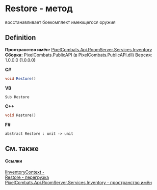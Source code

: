 # Restore - метод


восстанавливает боекомплект имеющегося оружия



## Definition
**Пространство имён:** <a href="5945d62f-d373-7a99-aa76-f4d88f1da8e8">PixelCombats.Api.RoomServer.Services.Inventory</a>  
**Сборка:** PixelCombats.PublicAPI (в PixelCombats.PublicAPI.dll) Версия: 1.0.0.0 (1.0.0.0)

**C#**
``` C#
void Restore()
```
**VB**
``` VB
Sub Restore
```
**C++**
``` C++
void Restore()
```
**F#**
``` F#
abstract Restore : unit -> unit 
```



## См. также


#### Ссылки
<a href="ff635c4c-8cb1-6876-f351-b8eb44ea6ae9">IInventoryContext - </a>  
<a href="472b3729-c19b-b0dd-d87a-5175e0dfe167">Restore - перегрузка</a>  
<a href="5945d62f-d373-7a99-aa76-f4d88f1da8e8">PixelCombats.Api.RoomServer.Services.Inventory - пространство имён</a>  

